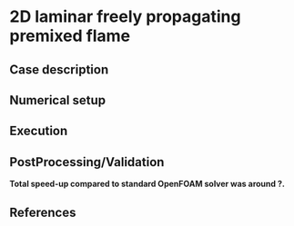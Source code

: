 # 2D laminar freely propagating premixed flame



## Case description



## Numerical setup


## Execution



## PostProcessing/Validation



**Total speed-up compared to standard OpenFOAM solver was around ?.**

## References

